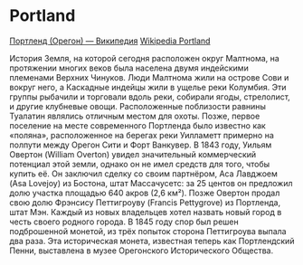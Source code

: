 # Portland

[Портленд (Орегон) — Википедия](https://ru.wikipedia.org/wiki/%D0%9F%D0%BE%D1%80%D1%82%D0%BB%D0%B5%D0%BD%D0%B4_%28%D0%9E%D1%80%D0%B5%D0%B3%D0%BE%D0%BD%29)
[Wikipedia Portland](https://ru.wikipedia.org/wiki/%D0%9F%D0%BE%D1%80%D1%82%D0%BB%D0%B5%D0%BD%D0%B4_%28%D0%9E%D1%80%D0%B5%D0%B3%D0%BE%D0%BD%29)

История
Земля, на которой сегодня расположен округ Малтнома, на протяжении многих веков была населена двумя индейскими племенами Верхних Чинуков.
Люди Малтнома жили на острове Сови и вокруг него, а Каскадные индейцы жили в ущелье реки Колумбия. Эти группы рыбачили и торговали вдоль реки,
собирали ягоды, стрелолист, и другие клубневые овощи. Расположенные поблизости равнины Туалатин являлись отличным местом для охоты. Позже,
первое поселение на месте современного Портленда было известно как «поляна», расположенное на берегах реки Уилламетт примерно на полпути между
Орегон Сити и Форт Ванкувер. В 1843 году, Уильям Овертон (William Overton) увидел значительный коммерческий потенциал этой земли, однако он не
имел средств для того, чтобы купить её. Он заключил сделку со своим партнёром, Аса Лавджоем (Asa Lovejoy) из Бостона, штат Массачусетс: за 25
центов он предложил долю участка площадью 640 акров (2,6 км²). Позже Овертон продал свою долю Фрэнсису Петтигроуву (Francis Pettygrove) из
Портленда, штат Мэн. Каждый из новых владельцев хотел назвать новый город в честь своего родного города. В 1845 году спор был решен подброшенной
монетой, из трёх попыток сторона Петтигроува выпала два раза. Эта историческая монета, известная теперь как Портлендский Пенни, выставлена в музее
Орегонского Исторического Общества.

<!---
cspell:ignore Lovejoy Overton Pettygrove
cspell:words Лавджоем Малтнома Овертон Петтигроува Петтигроуву Сови Туалатин Уилламетт
--->
